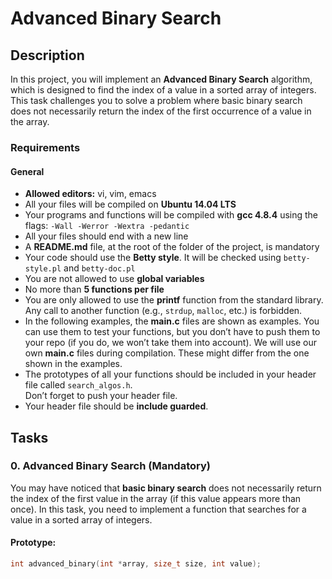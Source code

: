 # Advanced Binary Search

## Description

In this project, you will implement an **Advanced Binary Search** algorithm, which is designed to find the index of a value in a sorted array of integers. This task challenges you to solve a problem where basic binary search does not necessarily return the index of the first occurrence of a value in the array. 

### Requirements

#### General
- **Allowed editors:** vi, vim, emacs
- All your files will be compiled on **Ubuntu 14.04 LTS**
- Your programs and functions will be compiled with **gcc 4.8.4** using the flags: `-Wall -Werror -Wextra -pedantic`
- All your files should end with a new line
- A **README.md** file, at the root of the folder of the project, is mandatory
- Your code should use the **Betty style**. It will be checked using `betty-style.pl` and `betty-doc.pl`
- You are not allowed to use **global variables**
- No more than **5 functions per file**
- You are only allowed to use the **printf** function from the standard library. Any call to another function (e.g., `strdup`, `malloc`, etc.) is forbidden.
- In the following examples, the **main.c** files are shown as examples. You can use them to test your functions, but you don’t have to push them to your repo (if you do, we won’t take them into account). We will use our own **main.c** files during compilation. These might differ from the one shown in the examples.
- The prototypes of all your functions should be included in your header file called `search_algos.h`.  
  Don’t forget to push your header file.
- Your header file should be **include guarded**.

## Tasks

### 0. Advanced Binary Search (Mandatory)

You may have noticed that **basic binary search** does not necessarily return the index of the first value in the array (if this value appears more than once). In this task, you need to implement a function that searches for a value in a sorted array of integers.

#### Prototype:
```c
int advanced_binary(int *array, size_t size, int value);
